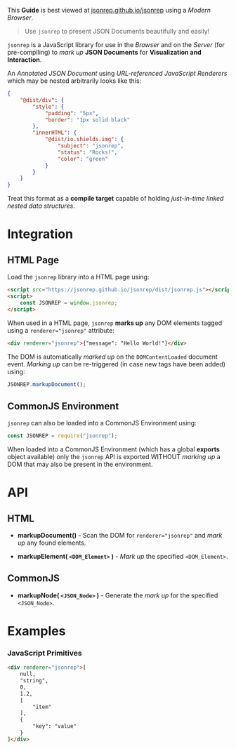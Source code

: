 
This **Guide** is best viewed at [jsonrep.github.io/jsonrep](https://jsonrep.github.io/jsonrep/) using a *Modern Browser*.

> Use `jsonrep` to present JSON Documents beautifully and easily!

`jsonrep` is a JavaScript library for use in the *Browser* and on the *Server*
(for pre-compiling) to *mark up* **JSON Documents** for **Visualization and Interaction**.

An *Annotated JSON Document* using *URL-referenced JavaScript Renderers* which may be
nested arbitrarily looks like this:

```json
{
    "@dist/div": {
        "style": {
            "padding": "5px",
            "border": "1px solid black"
        },
        "innerHTML": {
            "@dist/io.shields.img": {
                "subject": "jsonrep",
                "status": "Rocks!",
                "color": "green"
            }
        }
    }
}
```
<!--ON_RUN>>>
RESULT: <div renderer="jsonrep">&CODE&</div>
<<<ON_RUN-->

Treat this format as a **compile target** capable of holding *just-in-time linked nested data structures*.


Integration
===========

HTML Page
---------

Load the `jsonrep` library into a HTML page using:
```html
<script src="https://jsonrep.github.io/jsonrep/dist/jsonrep.js"></script>
<script>
    const JSONREP = window.jsonrep;
</script>
```

When used in a HTML page, `jsonrep` **marks up** any DOM elements tagged using a `renderer="jsonrep"` attribute:

```html
<div renderer="jsonrep">{"message": "Hello World!"}</div>
```
<!--ON_RUN>>>
RESULT: &CODE&
<<<ON_RUN-->

The DOM is automatically *marked up* on the `DOMContentLoaded` document event. *Marking up* can be re-triggered (in case new tags have been added) using:

```javascript
JSONREP.markupDocument();
```

CommonJS Environment
--------------------

`jsonrep` can also be loaded into a CommonJS Environment using:

```javascript
const JSONREP = require("jsonrep");
```

When loaded into a CommonJS Environment (which has a global **exports** object available) only the `jsonrep`
API is exported WITHOUT *marking up* a DOM that may also be present in the environment.

<!--ON_RUN>>>
<script src="./dist/jsonrep.js"></script>
<style>
    DIV[renderer="jsonrep"] {
        display: inline-block;
    }
</style>
<<<ON_RUN-->


API
===

HTML
----

  * **markupDocument()** - Scan the DOM for `renderer="jsonrep"` and *mark up* any found elements.

  * **markupElement( `<DOM_Element>` )** - *Mark up* the specified `<DOM_Element>`.

CommonJS
--------

  * **markupNode( `<JSON_Node>` )** - Generate the *mark up* for the specified `<JSON_Node>`.


Examples
========

### JavaScript Primitives

```html
<div renderer="jsonrep">[
    null,
    "string",
    0,
    1.2,
    [
        "item"
    ],
    {
        "key": "value"
    }
]</div>
```
<!--ON_RUN>>>
RESULT: &CODE&
<<<ON_RUN-->

